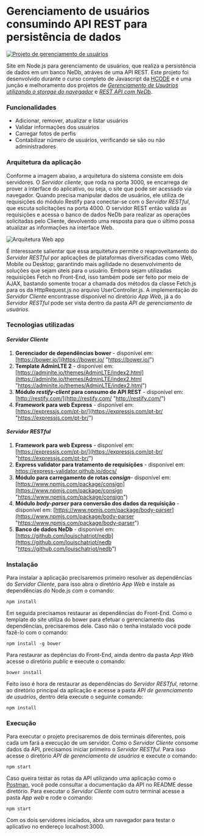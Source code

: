 # Gerenciamento de usuários consumindo API REST para persistência de dados

[![Projeto de gerenciamento de usuários](http://i.imgur.com/E89xISY.png" "Projeto de gerenciamento de usuários")](https://imgur.com/E89xISY "Projeto de gerenciamento de usuários")

Site em Node.js para gerenciamento de usuários, que realiza a persistência de dados em um banco NeDb, atráves de uma API REST. Este projeto foi desenvolvido durante o curso completo de Javascript da [HCODE](https://hcode.com.br/ "HCODE") e é uma junção e melhoramento dos projetos de [*Gerenciamento de Usuários utilizando o storage do navegador*](https://github.com/Fefefx/Javascript_gerenciamento_usuarios "*Gerenciamento de Usuários utilizando o storage do navegador*") e [*REST API com NeDb*](https://github.com/Fefefx/Node_restful_server "*REST API com NeDb*").

### Funcionalidades

- Adicionar, remover, atualizar e listar usuários
- Validar informações dos usuários
- Carregar fotos de perfis
- Contabilizar número de usuários, verificando se são ou não administradores

### Arquitetura da aplicação

Conforme a imagem abaixo, a arquitetura do sistema consiste em dois servidores. O *Servidor cliente*,  que roda na porta 3000, se encarrega de prover a interface do aplicativo, ou seja, o site que pode ser acessado via navegador. Quando precisa manipular dados de usuários, ele utiliza de requisições do módulo Restify para conectar-se com o *Servidor RESTful*, que escuta solicitações na porta 4000. O servidor REST então valida as requisições e acessa o banco de dados NeDb para realizar as operações solicitadas pelo Cliente, devolvendo uma resposta para que o último possa atualizar as informações na interface Web.

![Arquitetura Web app](https://firebasestorage.googleapis.com/v0/b/repository-c12c5.appspot.com/o/ArquiteturaRESTful.png?alt=media&token=8a92685d-84be-4795-9104-b3a341d383fd "Arquitetura Web app")

É interessante salientar que essa arquitetura permite o reaproveitamento do *Servidor RESTful*  por aplicações de plataformas diversificadas como Web, Mobile ou Desktop; garantindo mais agilidade no desenvolvimento de soluções que sejam úteis para o usuário.
Embora sejam utilizadas requisições Fetch no Front-End, isso também pode ser feito por meio de AJAX, bastando somente trocar a chamada dos métodos da classe Fetch.js para os da HttpRequest.js no arquivo UserController.js.
A implementação do *Servidor Cliente* encontrasse disponível no diretório *App Web*, já a do *Servidor RESTful* pode ser vista dentro da pasta *API de gerenciamento de usuários*.

### Tecnologias utilizadas

#### *Servidor Cliente*

1. **Gerenciador de dependências bower** -  disponível em: [https://bower.io/](https://bower.io/ "https://bower.io/") 
2. **Template AdminLTE 2** - disponível em: [https://adminlte.io/themes/AdminLTE/index2.html](https://adminlte.io/themes/AdminLTE/index2.html "https://adminlte.io/themes/AdminLTE/index2.html")
3. **Módulo *restify-client*  para consumo de API REST** - disponível em: [http://restify.com/](http://restify.com/ "http://restify.com/")
4.  **Framework para web Express** - disponível em: [https://expressjs.com/pt-br/](https://expressjs.com/pt-br/ "https://expressjs.com/pt-br/")

#### *Servidor RESTful*

1.  **Framework para web Express** - disponível em: [https://expressjs.com/pt-br/](https://expressjs.com/pt-br/ "https://expressjs.com/pt-br/")
2. **Express validator para tratamento de requisições** - disponível em: [https://express-validator.github.io/docs/ ](https://express-validator.github.io/docs/ "https://express-validator.github.io/docs/ ")
3. **Módulo para carregamento de rotas *consign***- disponível em: [https://www.npmjs.com/package/consign](https://www.npmjs.com/package/consign "https://www.npmjs.com/package/consign")
4. **Módulo *body-parser* para conversão dos dados da requisição** - disponível em: [https://www.npmjs.com/package/body-parser](https://www.npmjs.com/package/body-parser "https://www.npmjs.com/package/body-parser")
5. **Banco de dados NeDb** - disponível em: [https://github.com/louischatriot/nedb](https://github.com/louischatriot/nedb "https://github.com/louischatriot/nedb")

### Instalação

Para instalar a aplicação precisaremos primeiro resolver as dependências do *Servidor Cliente*, para isso abra o diretório *App Web* e instale as dependências do Node.js com o comando:

`npm install`

Em seguida precisamos restaurar as dependências do Front-End. Como o template do site utiliza do bower para efetuar o gerenciamento das dependências, precisaremos dele. Caso não o tenha instalado você pode fazê-lo com o comando:

`npm install -g bower`

Para restaurar as depências do Front-End, ainda dentro da pasta *App Web* acesse o diretório *public*  e execute o comando:

`bower install`

Feito isso é hora de restaurar as dependências do *Servidor RESTful*, retorne ao diretório principal da aplicação e acesse a pasta *API de gerenciamento de usuários*, dentro dela execute o seguinte comando:

`npm install`

### Execução

Para executar o projeto precisaremos de dois terminais diferentes, pois cada um fará a execução de um servidor. Como o *Servidor Cliente*  consome dados da API, precisamos iniciar primeiro o *Servidor RESTful*. Para isso acesse o diretório *API de gerenciamento de usuários* e execute o comando:

`npm start`

Caso queira testar as rotas da API utilizando uma aplicação como o [Postman](https://www.postman.com/ "Postman"), você pode consultar a documentação da API no README desse diretório.
Para executar o *Servidor Cliente*  com outro terminal acesse a pasta *App web*  e rode o comando:

`npm start`

Com os dois servidores iniciados, abra um navegador para testar o aplicativo no endereço localhost:3000.
